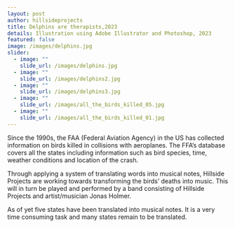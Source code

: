 ```yaml
---
layout: post
author: hillsideprojects
title: Delphins are therapists,2023
details: Illustration using Adobe Illustrator and Photoshop, 2023
featured: false
image: /images/delphins.jpg
slider:
  - image: ""
    slide_url: /images/delphins.jpg
  - image: ""
    slide_url: /images/delphins2.jpg
  - image: ""
    slide_url: /images/delphins3.jpg
  - image: ""
    slide_url: /images/all_the_birds_killed_05.jpg
  - image: ""
    slide_url: /images/all_the_birds_killed_01.jpg
---
```

Since the 1990s, the FAA (Federal Aviation Agency) in the US has collected information on birds killed in collisions with aeroplanes. The FFA’s database covers all the states including information such as bird species, time, weather conditions and location of the crash. 

Through applying a system of translating words into musical notes, Hillside Projects are working towards transforming the birds’ deaths into music. This will in turn be played and performed by a band consisting of Hillside Projects and artist/musician Jonas Holmer.

A﻿s of yet five states have been translated into musical notes. It is a very time consuming task and many states remain to be translated.